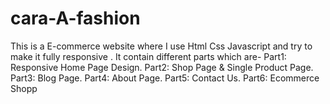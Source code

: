 # cara-A-fashion
This is a E-commerce website where I use Html Css Javascript and try to make it fully responsive .
It contain different parts which are- 
Part1: Responsive Home Page Design.
Part2: Shop Page &amp; Single Product Page. 
Part3: Blog Page. 
Part4: About Page. 
Part5: Contact Us. 
Part6: Ecommerce Shopp
